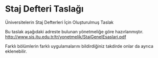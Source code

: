 # Staj Defteri Taslağı
Üniversitelerin Staj Defterleri İçin Oluşturulmuş Taslak

Bu taslak aşağıdaki adreste bulunan yönetmeliğe göre hazırlanmıştır.
http://www.sis.itu.edu.tr/tr/yonetmelik/StajGenelEsaslari.pdf

Farklı bölümlerin farklı uygulamalarını bildirdiğiniz takdirde onlar da ayrıca eklenebilir.
